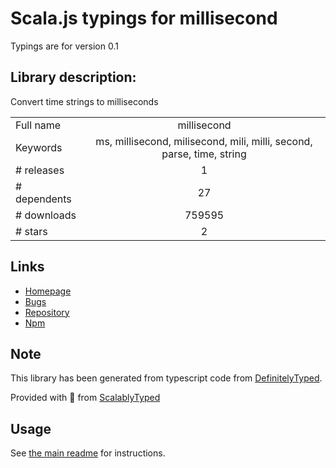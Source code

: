 
# Scala.js typings for millisecond

Typings are for version 0.1

## Library description:
Convert time strings to milliseconds

|                    |                 |
| ------------------ | :-------------: |
| Full name          | millisecond |
| Keywords           | ms, millisecond, milisecond, mili, milli, second, parse, time, string |
| # releases         | 1 |
| # dependents       | 27 |
| # downloads        | 759595 |
| # stars            | 2 |

## Links
- [Homepage](https://github.com/unshiftio/millisecond)
- [Bugs](https://github.com/unshiftio/millisecond/issues)
- [Repository](https://github.com/unshiftio/millisecond)
- [Npm](https://www.npmjs.com/package/millisecond)
    


## Note
This library has been generated from typescript code from [DefinitelyTyped](https://definitelytyped.org).

Provided with :purple_heart: from [ScalablyTyped](https://github.com/oyvindberg/ScalablyTyped)

## Usage
See [the main readme](../../readme.md) for instructions.


